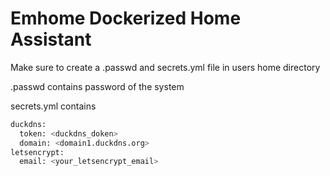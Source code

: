 # Emhome Dockerized Home Assistant

Make sure to create a .passwd and secrets.yml file in users home directory

.passwd contains password of the system

secrets.yml contains
```bash
duckdns:
  token: <duckdns_doken>
  domain: <domain1.duckdns.org>
letsencrypt:
  email: <your_letsencrypt_email>
```